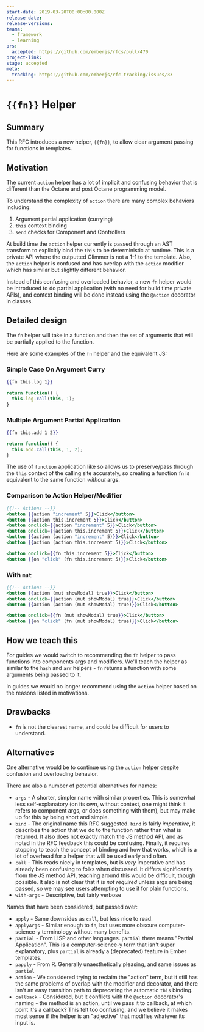 ```yaml
---
start-date: 2019-03-20T00:00:00.000Z
release-date:
release-versions: 
teams: 
  - framework
  - learning
prs:
  accepted: https://github.com/emberjs/rfcs/pull/470
project-link: 
stage: accepted
meta:
  tracking: https://github.com/emberjs/rfc-tracking/issues/33
---
```


# `{{fn}}` Helper

## Summary

This RFC introduces a new helper, `{{fn}}`, to allow clear argument passing for functions in templates.

## Motivation

The current `action` helper has a lot of implicit and confusing behavior that is different than the Octane and post Octane programming model.

To understand the complexity of `action` there are many complex behaviors including:

1. Argument partial application (currying)
2. `this` context binding
3. `send` checks for Component and Controllers

At build time the `action` helper currently is passed through an AST transform to explicitly bind the `this` to be deterministic at runtime. This is a private API where the outputted Glimmer is not a 1-1 to the template. Also, the `action` helper is confused and has overlap with the `action` modifier which has similar but slightly different behavior.

Instead of this confusing and overloaded behavior, a new `fn` helper would be introduced to do partial application (with no need for build time private APIs), and context binding will be done instead using the `@action` decorator in classes.

## Detailed design

The `fn` helper will take in a function and then the set of arguments that will be partially applied to the function.

Here are some examples of the `fn` helper and the equivalent JS:

### Simple Case On Argument Curry

```hbs
{{fn this.log 1}}
```

```js
return function() {
  this.log.call(this, 1);
}
```

### Multiple Argument Partial Application

```hbs
{{fn this.add 1 2}}
```

```js
return function() {
  this.add.call(this, 1, 2);
}
```

The use of `function` application like so allows us to preserve/pass through the `this` context of the calling site accurately, so creating a function `fn` is equivalent to the same function _without_ args.

### Comparison to Action Helper/Modifier

```hbs
{{!-- Actions --}}
<button {{action "increment" 5}}>Click</button>
<button {{action this.increment 5}}>Click</button>
<button onclick={{action "increment" 5}}>Click</button>
<button onclick={{action this.increment 5}}>Click</button>
<button {{action (action "increment" 5)}}>Click</button>
<button {{action (action this.increment 5)}}>Click</button>

<button onclick={{fn this.increment 5}}>Click</button>
<button {{on "click" (fn this.increment 5)}}>Click</button>
```

### With `mut`

```hbs
{{!-- Actions --}}
<button {{action (mut showModal) true}}>Click</button>
<button onclick={{action (mut showModal) true}}>Click</button>
<button {{action (action (mut showModal) true)}}>Click</button>

<button onclick={{fn (mut showModal) true}}>Click</button>
<button {{on "click" (fn (mut showModal) true)}}>Click</button>
```

## How we teach this

For guides we would switch to recommending the `fn` helper to pass functions into components args and modifiers. We'll teach the helper as similar to the `hash` and `arr` helpers - `fn` returns a function with some arguments being passed to it.

In guides we would no longer recommend using the `action` helper based on the reasons listed in motivations.

## Drawbacks

* `fn` is not the clearest name, and could be difficult for users to understand.

## Alternatives

One alternative would be to continue using the `action` helper despite confusion and overloading behavior.

There are also a number of potential alternatives for names:

* `args` - A shorter, simpler name with similar properties. This is somewhat less self-explanatory (on its own, without context, one might think it refers to component args, or does something with them), but may make up for this by being short and simple.
* `bind` - The original name this RFC suggested. `bind` is fairly _imperative_, it describes the action that we do to the function rather than what is returned. It also does not exactly match the JS method API, and as noted in the RFC feedback this could be confusing. Finally, it requires stopping to teach the concept of binding and how that works, which is a lot of overhead for a helper that will be used early and often.
* `call` - This reads nicely in templates, but is _very_ imperative and has already been confusing to folks when discussed. It differs significantly from the JS method API, teaching around this would be difficult, though possible. It also is not clear that it is _not required_ unless args are being passed, so we may see users attempting to use it for plain functions.
* `with-args` - Descriptive, but fairly verbose

Names that have been considered, but passed over:

* `apply` - Same downsides as `call`, but less nice to read.
* `applyArgs` - Similar enough to `fn`, but uses more obscure computer-science-y terminology without many benefits.
* `partial` - From LISP and other languages. `partial` there means "Partial Application". This is a computer-science-y term that isn't super explanatory, plus `partial` is already a (deprecated) feature in Ember templates.
* `papply` - From R. Generally unaesthetically pleasing, and same issues as `partial`
* `action` - We considered trying to reclaim the "action" term, but it still has the same problems of overlap with the modifier and decorator, and there isn't an easy transition path to deprecating the automatic `this` binding.
* `callback` - Considered, but it conflicts with the `@action` decorator's naming - the method is an action, until we pass it to callback, at which point it's a callback? This felt too confusing, and we believe it makes most sense if the helper is an "adjective" that modifies whatever its input is.

